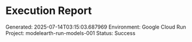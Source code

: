 
# Execution Report

Generated: 2025-07-14T03:15:03.687969
Environment: Google Cloud Run
Project: modelearth-run-models-001
Status: Success

